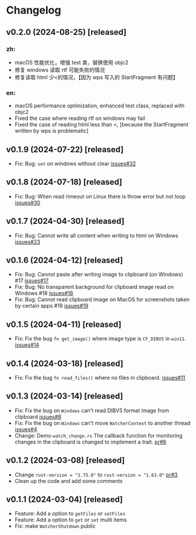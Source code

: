 # Changelog

## v0.2.0 (2024-08-25) [released]

### zh:

- macOS 性能优化，增强 test 类，替换使用 objc2
- 修复 windows 读取 rtf 可能失败的情况
- 修复读取 html 少<的情况，【因为 wps 写入的 StartFragment 有问题】

### en:

- macOS performance optimization, enhanced test class, replaced with objc2
- Fixed the case where reading rtf on windows may fail
- Fixed the case of reading html less than <, [because the StartFragment written by wps is problematic]

## v0.1.9 (2024-07-22) [released]

- Fix: Bug: `set` on windows without clear [issues#32](https://github.com/ChurchTao/clipboard-rs/issues/32)

## v0.1.8 (2024-07-18) [released]

- Fix: Bug: When read rimeout on Linux there is throw error but not
  loop [issues#30](https://github.com/ChurchTao/clipboard-rs/issues/30)

## v0.1.7 (2024-04-30) [released]

- Fix: Bug: Cannot write all content when writing to html on
  Windows [issues#23](https://github.com/ChurchTao/clipboard-rs/issues/23)

## v0.1.6 (2024-04-12) [released]

- Fix: Bug: Cannot paste after writing image to clipboard (on Windows)
  #17 [issues#17](https://github.com/ChurchTao/clipboard-rs/issues/17)
- Fix: Bug: No transparent background for clipboard image read on Windows
  #18 [issues#18](https://github.com/ChurchTao/clipboard-rs/issues/18)
- Fix: Bug: Cannot read clipboard image on MacOS for screenshots taken by certain apps
  #19 [issues#19](https://github.com/ChurchTao/clipboard-rs/issues/19)

## v0.1.5 (2024-04-11) [released]

- Fix: Fix the bug `fn get_image()` where image type is `CF_DIBV5`
  in `win11`. [issues#14](https://github.com/ChurchTao/clipboard-rs/issues/14)

## v0.1.4 (2024-03-18) [released]

- Fix: Fix the bug `fn read_files()` where no files in
  clipboard. [issues#11](https://github.com/ChurchTao/clipboard-rs/issues/11)

## v0.1.3 (2024-03-14) [released]

- Fix: Fix the bug on `Windows` can't read DIBV5 format image from
  clipboard [issues#8](https://github.com/ChurchTao/clipboard-rs/issues/8)
- Fix: Fix the bug on `Windows` can't move `WatcherContext` to another
  thread [issues#4](https://github.com/ChurchTao/clipboard-rs/issues/4)
- Change: Demo `watch_change.rs` The callback function for monitoring changes in the clipboard is changed to implement a
  trait. [pr#6](https://github.com/ChurchTao/clipboard-rs/pull/6)

## v0.1.2 (2024-03-08) [released]

- Change `rust-version = "1.75.0"` to `rust-version = "1.63.0"` [pr#3](https://github.com/ChurchTao/clipboard-rs/pull/3)
- Clean up the code and add some comments

## v0.1.1 (2024-03-04) [released]

- Feature: Add a option to `getFiles` or `setFiles`
- Feature: Add a option to `get` or `set` multi items
- Fix: make `WatcherShutdown` public

